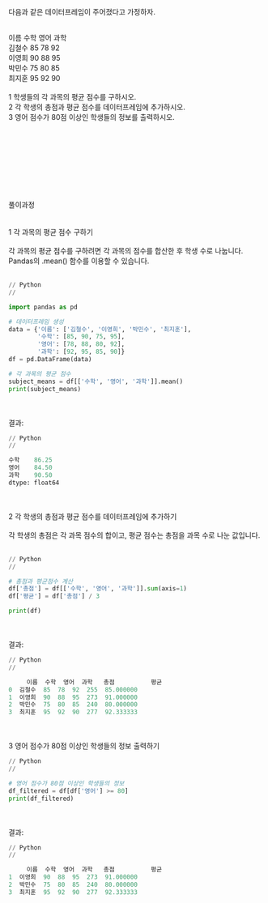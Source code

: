 다음과 같은 데이터프레임이 주어졌다고 가정하자.<br><br>

이름	수학	영어	과학<br>
김철수	85	78	92<br>
이영희	90	88	95<br>
박민수	75	80	85<br>
최지훈	95	92	90<br>
<br>
1 학생들의 각 과목의 평균 점수를 구하시오.<br>
2 각 학생의 총점과 평균 점수를 데이터프레임에 추가하시오.<br>
3 영어 점수가 80점 이상인 학생들의 정보를 출력하시오.<br>
<br><br><br><br><br><br><br><br><br>
풀이과정<br><br><br>
1 각 과목의 평균 점수 구하기<br>
<br>
각 과목의 평균 점수를 구하려면 각 과목의 점수를 합산한 후 학생 수로 나눕니다.<br>
Pandas의 .mean() 함수를 이용할 수 있습니다.<br>
<br>
``` Python
// Python
//

import pandas as pd

# 데이터프레임 생성
data = {'이름': ['김철수', '이영희', '박민수', '최지훈'],
        '수학': [85, 90, 75, 95],
        '영어': [78, 88, 80, 92],
        '과학': [92, 95, 85, 90]}
df = pd.DataFrame(data)

# 각 과목의 평균 점수
subject_means = df[['수학', '영어', '과학']].mean()
print(subject_means)

```
<br><br>
결과:<br>
``` Python
// Python
//

수학    86.25
영어    84.50
과학    90.50
dtype: float64
```
<br><br>
2 각 학생의 총점과 평균 점수를 데이터프레임에 추가하기<br>
<br>
각 학생의 총점은 각 과목 점수의 합이고, 평균 점수는 총점을 과목 수로 나눈 값입니다.<br>
<br>
``` Python
// Python
//

# 총점과 평균점수 계산
df['총점'] = df[['수학', '영어', '과학']].sum(axis=1)
df['평균'] = df['총점'] / 3

print(df)
```
<br><br>
결과:<br>
``` Python
// Python
//

     이름  수학  영어  과학   총점          평균
0  김철수  85  78  92  255  85.000000
1  이영희  90  88  95  273  91.000000
2  박민수  75  80  85  240  80.000000
3  최지훈  95  92  90  277  92.333333
```
<br><br>
3 영어 점수가 80점 이상인 학생들의 정보 출력하기<br> 

``` Python
// Python
//

# 영어 점수가 80점 이상인 학생들의 정보
df_filtered = df[df['영어'] >= 80]
print(df_filtered)
```
<br><br>
결과:<br>
``` Python
// Python
//

     이름  수학  영어  과학   총점          평균
1  이영희  90  88  95  273  91.000000
2  박민수  75  80  85  240  80.000000
3  최지훈  95  92  90  277  92.333333
```

